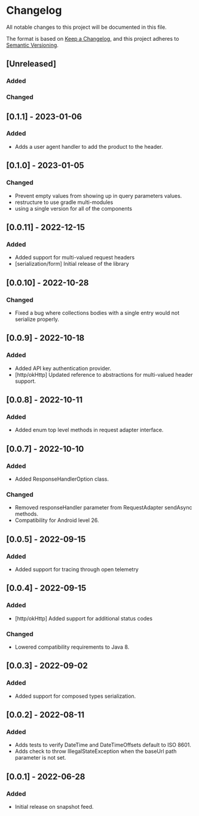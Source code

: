 # Changelog

All notable changes to this project will be documented in this file.

The format is based on [Keep a Changelog](https://keepachangelog.com/en/1.0.0/),
and this project adheres to [Semantic Versioning](https://semver.org/spec/v2.0.0.html).

## [Unreleased]

### Added

### Changed

## [0.1.1] - 2023-01-06

### Added

- Adds a user agent handler to add the product to the header.

## [0.1.0] - 2023-01-05

### Changed

- Prevent empty values from showing up in query parameters values.
- restructure to use gradle multi-modules
- using a single version for all of the components

## [0.0.11] - 2022-12-15

### Added

- Added support for multi-valued request headers
- [serialization/form] Initial release of the library

## [0.0.10] - 2022-10-28

### Changed

- Fixed a bug where collections bodies with a single entry would not serialize properly.

## [0.0.9] - 2022-10-18

### Added

- Added API key authentication provider.
- [http/okHttp] Updated reference to abstractions for multi-valued header support.

## [0.0.8] - 2022-10-11

### Added

- Added enum top level methods in request adapter interface.

## [0.0.7] - 2022-10-10

### Added

- Added ResponseHandlerOption class. 

### Changed

- Removed responseHandler parameter from RequestAdapter sendAsync methods. 
- Compatibility for Android level 26.

## [0.0.5] - 2022-09-15

### Added

- Added support for tracing through open telemetry

## [0.0.4] - 2022-09-15

### Added

- [http/okHttp] Added support for additional status codes

### Changed

- Lowered compatibility requirements to Java 8.

## [0.0.3] - 2022-09-02

### Added

- Added support for composed types serialization.

## [0.0.2] - 2022-08-11

### Added

- Adds tests to verify DateTime and DateTimeOffsets default to ISO 8601.
- Adds check to throw IllegalStateException when the baseUrl path parameter is not set.

## [0.0.1] - 2022-06-28

### Added

- Initial release on snapshot feed.
